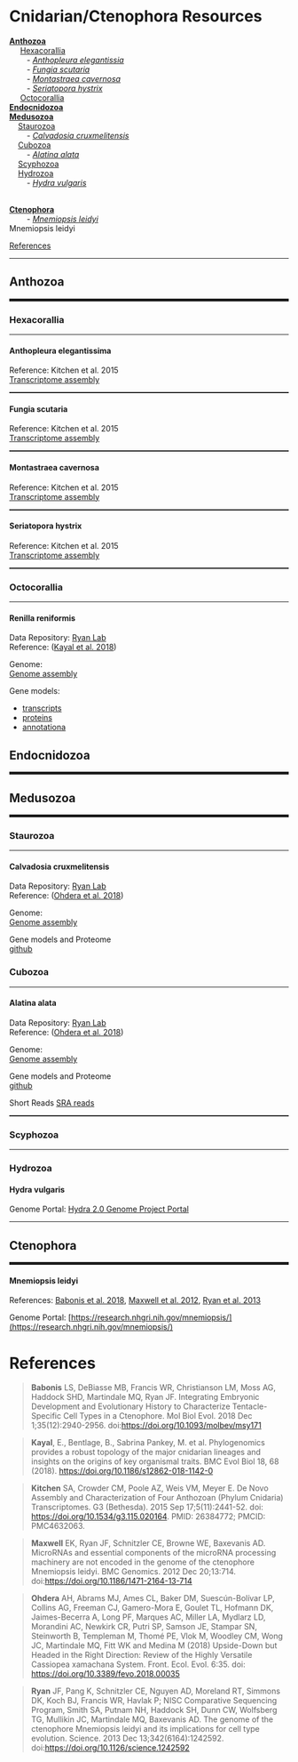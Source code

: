 # Cnidarian/Ctenophora Resources

[**Anthozoa**](#anthozoa)<br>
&nbsp;&nbsp;&nbsp;&nbsp; [Hexacorallia](#hexacorallia)<br>
&nbsp;&nbsp;&nbsp;&nbsp;&nbsp;&nbsp;&nbsp;&nbsp;- [_Anthopleura elegantissia_](#anthopleura-elegantissima)<br>
&nbsp;&nbsp;&nbsp;&nbsp;&nbsp;&nbsp;&nbsp;&nbsp;- [_Fungia scutaria_](#fungia-scutaria)<br>
&nbsp;&nbsp;&nbsp;&nbsp;&nbsp;&nbsp;&nbsp;&nbsp;- [_Montastraea cavernosa_](#montastraea-cavernosa)<br>
&nbsp;&nbsp;&nbsp;&nbsp;&nbsp;&nbsp;&nbsp;&nbsp;- [_Seriatopora hystrix_](#seriatopora-hystrix)<br>
&nbsp;&nbsp;&nbsp;&nbsp; [Octocorallia](#octocorallia)<br>
[**Endocnidozoa**](#endocnidozoa)<br>
[**Medusozoa**](#medusozoa)<br>
&nbsp;&nbsp;&nbsp;&nbsp;[Staurozoa](#staurozoa)<br>
&nbsp;&nbsp;&nbsp;&nbsp;&nbsp;&nbsp;&nbsp;&nbsp;- [_Calvadosia cruxmelitensis_](#calvadosia-cruxmelitensis)<br>
&nbsp;&nbsp;&nbsp;&nbsp;[Cubozoa](#cubozoa)<br>
&nbsp;&nbsp;&nbsp;&nbsp;&nbsp;&nbsp;&nbsp;&nbsp;- [_Alatina alata_](#alatina-alata)<br>
&nbsp;&nbsp;&nbsp;&nbsp;[Scyphozoa](#scyphozoa)<br>
&nbsp;&nbsp;&nbsp;&nbsp;[Hydrozoa](#hydrozoa)<br>
&nbsp;&nbsp;&nbsp;&nbsp;&nbsp;&nbsp;&nbsp;&nbsp;- [_Hydra vulgaris_](#hydra-vulgaris)<br>
<br>

[**Ctenophora**](#ctenophora)<br>
&nbsp;&nbsp;&nbsp;&nbsp;&nbsp;&nbsp;&nbsp;&nbsp;- [_Mnemiopsis leidyi_](#mnemiopsis-leidyi)<br>
Mnemiopsis leidyi

[References](#references)

<hr>

## Anthozoa

<hr class="Taxon">

### Hexacorallia

<hr>

#### Anthopleura elegantissima

Reference: Kitchen et al. 2015<br>
[Transcriptome assembly](https://datadryad.org/stash/dataset/doi:10.5061/dryad.3f08f)

<hr class="Species">

#### Fungia scutaria

Reference: Kitchen et al. 2015 <br>
[Transcriptome assembly](https://datadryad.org/stash/dataset/doi:10.5061/dryad.3f08f)

<hr class="Species">

#### Montastraea cavernosa

Reference: Kitchen et al. 2015<br>
[Transcriptome assembly](https://datadryad.org/stash/dataset/doi:10.5061/dryad.3f08f)

<hr class="Species">

#### Seriatopora hystrix

Reference: Kitchen et al. 2015<br>
[Transcriptome assembly](https://datadryad.org/stash/dataset/doi:10.5061/dryad.3f08f)

<hr class="Species">

### Octocorallia

<hr>

#### **Renilla reniformis**

Data Repository: [Ryan Lab](http://ryanlab.whitney.ufl.edu)<br>
Reference: ([Kayal et al. 2018](https://doi.org/10.1186/s12862-018-1142-0))

Genome:<br>
[Genome assembly](http://ryanlab.whitney.ufl.edu/genomes/Renilla_reniformis/downloads/Renilla_reniformis.v1.fa.gz)

Gene models:<br>

- [transcripts](http://ryanlab.whitney.ufl.edu/genomes/Renilla_reniformis/downloads/Reni_reni.v1.cds.gz)
- [proteins](http://ryanlab.whitney.ufl.edu/genomes/Renilla_reniformis/downloads/Reni_reni.v1.aa.gz)
- [annotationa](http://ryanlab.whitney.ufl.edu/genomes/Renilla_reniformis/downloads/Reni_reni.v1.gff.gz)

## Endocnidozoa

<hr class="Taxon">

## Medusozoa

<hr class="Taxon">

### Staurozoa

<hr>

#### **Calvadosia cruxmelitensis**

Data Repository: [Ryan Lab](http://ryanlab.whitney.ufl.edu)<br>
Reference: ([Ohdera et al. 2018](https://doi.org/10.3389/fevo.2018.00035))

Genome:<br>
[Genome assembly](http://ryanlab.whitney.ufl.edu/genomes/Ccrux/downloads/Ccrux.v3.greater200.fasta.gz)

Gene models and Proteome <br>
[github](https://github.com/josephryan/Ohdera_et_al_2018/tree/master/AA_Files)

### Cubozoa

<hr>

#### **Alatina alata**

Data Repository: [Ryan Lab](http://ryanlab.whitney.ufl.edu)<br>
Reference: ([Ohdera et al. 2018](https://doi.org/10.3389/fevo.2018.00035))

Genome:<br>
[Genome assembly](http://ryanlab.whitney.ufl.edu/genomes/Aala/downloads/Aala.11.genome.fsa.gz)

Gene models and Proteome <br>
[github](https://github.com/josephryan/Ohdera_et_al_2018/tree/master/AA_Files)

Short Reads
[SRA reads](https://www.ncbi.nlm.nih.gov/sra/?term=Alatina%20alata%5Borgn%5D)

<hr class="Species">

### Scyphozoa

<hr>

### Hydrozoa

#### Hydra vulgaris

Genome Portal: [Hydra 2.0 Genome Project Portal](https://research.nhgri.nih.gov/hydra/)

<hr>

## Ctenophora

<hr class="Taxon">

#### **Mnemiopsis leidyi**

References: [Babonis et al. 2018](https://doi.org/10.1093/molbev/msy171), [Maxwell et al. 2012](https://doi.org/10.1186/1471-2164-13-714), [Ryan et al. 2013](https://doi.org/10.1126/science.1242592)

Genome Portal: [https://research.nhgri.nih.gov/mnemiopsis/](https://research.nhgri.nih.gov/mnemiopsis/)

# References

> **Babonis** LS, DeBiasse MB, Francis WR, Christianson LM, Moss AG, Haddock SHD, Martindale MQ, Ryan JF. Integrating Embryonic Development and Evolutionary History to Characterize Tentacle-Specific Cell Types in a Ctenophore. Mol Biol Evol. 2018 Dec 1;35(12):2940-2956. doi:https://doi.org/10.1093/molbev/msy171

> **Kayal**, E., Bentlage, B., Sabrina Pankey, M. et al. Phylogenomics provides a robust topology of the major cnidarian lineages and insights on the origins of key organismal traits. BMC Evol Biol 18, 68 (2018). https://doi.org/10.1186/s12862-018-1142-0

> **Kitchen** SA, Crowder CM, Poole AZ, Weis VM, Meyer E. De Novo Assembly and Characterization of Four Anthozoan (Phylum Cnidaria) Transcriptomes. G3 (Bethesda). 2015 Sep 17;5(11):2441-52. doi: https://doi.org/10.1534/g3.115.020164. PMID: 26384772; PMCID: PMC4632063.

> **Maxwell** EK, Ryan JF, Schnitzler CE, Browne WE, Baxevanis AD. MicroRNAs and essential components of the microRNA processing machinery are not encoded in the genome of the ctenophore Mnemiopsis leidyi. BMC Genomics. 2012 Dec 20;13:714. doi:https://doi.org/10.1186/1471-2164-13-714

> **Ohdera** AH, Abrams MJ, Ames CL, Baker DM, Suescún-Bolívar LP, Collins AG, Freeman CJ, Gamero-Mora E, Goulet TL, Hofmann DK, Jaimes-Becerra A, Long PF, Marques AC, Miller LA, Mydlarz LD, Morandini AC, Newkirk CR, Putri SP, Samson JE, Stampar SN, Steinworth B, Templeman M, Thomé PE, Vlok M, Woodley CM, Wong JC, Martindale MQ, Fitt WK and Medina M (2018) Upside-Down but Headed in the Right Direction: Review of the Highly Versatile Cassiopea xamachana System. Front. Ecol. Evol. 6:35. doi: https://doi.org/10.3389/fevo.2018.00035

> **Ryan** JF, Pang K, Schnitzler CE, Nguyen AD, Moreland RT, Simmons DK, Koch BJ, Francis WR, Havlak P; NISC Comparative Sequencing Program, Smith SA, Putnam NH, Haddock SH, Dunn CW, Wolfsberg TG, Mullikin JC, Martindale MQ, Baxevanis AD. The genome of the ctenophore Mnemiopsis leidyi and its implications for cell type evolution. Science. 2013 Dec 13;342(6164):1242592. doi:https://doi.org/10.1126/science.1242592

<style>
hr.Taxon{
    border-bottom: 4px solid;
}
hr.Species{
    border-bottom: 1px dotted;
}  
</style>
